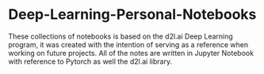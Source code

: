 # Deep-Learning-Personal-Notebooks
These collections of notebooks is based on the d2l.ai Deep Learning program, it was created with the intention of serving as a reference when working on future projects. All of the notes are written in Jupyter Notebook with reference to Pytorch as well the d2l.ai library.
